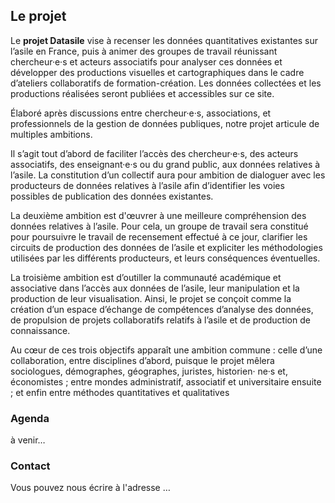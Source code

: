 ## Le projet

Le **projet Datasile** vise à recenser les données quantitatives existantes sur l’asile en France, puis à animer des groupes de travail réunissant chercheur·e·s et acteurs associatifs pour analyser ces données et développer des productions visuelles et cartographiques dans le cadre d’ateliers collaboratifs de formation-création. Les données collectées et les productions réalisées seront publiées et accessibles sur ce site.

Élaboré après discussions entre chercheur·e·s, associations, et professionnels de la gestion de données publiques, notre projet articule de multiples ambitions.

Il s’agit tout d’abord de faciliter l’accès des chercheur·e·s, des acteurs associatifs, des enseignant·e·s ou du grand public, aux données relatives à l’asile. La constitution d’un collectif aura pour ambition de dialoguer avec les producteurs de données relatives à l’asile afin d’identifier les voies possibles de publication des données existantes.

La deuxième ambition est d'œuvrer à une meilleure compréhension des données relatives à l’asile. Pour cela, un groupe de travail sera constitué pour poursuivre le travail de recensement effectué à ce jour, clarifier les circuits de production des données de l’asile et expliciter les méthodologies utilisées par les différents producteurs, et leurs conséquences éventuelles.

La troisième ambition est d’outiller la communauté académique et associative dans l’accès aux données de l’asile, leur manipulation et la production de leur visualisation. Ainsi, le projet se conçoit comme la création d’un espace d’échange de compétences d’analyse des données, de propulsion de projets collaboratifs relatifs à l’asile et de production de connaissance.

Au cœur de ces trois objectifs apparaît une ambition commune : celle d’une collaboration, entre disciplines d’abord, puisque le projet mêlera sociologues, démographes, géographes, juristes, historien· ne·s et, économistes ; entre mondes administratif, associatif et universitaire ensuite ; et enfin entre méthodes quantitatives et qualitatives


### Agenda

à venir…

### Contact

Vous pouvez nous écrire à l'adresse …

